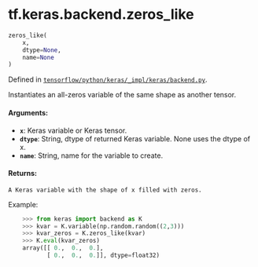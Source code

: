 <div itemscope itemtype="http://developers.google.com/ReferenceObject">
<meta itemprop="name" content="tf.keras.backend.zeros_like" />
</div>

# tf.keras.backend.zeros_like

``` python
zeros_like(
    x,
    dtype=None,
    name=None
)
```



Defined in [`tensorflow/python/keras/_impl/keras/backend.py`](https://www.tensorflow.org/code/tensorflow/python/keras/_impl/keras/backend.py).

Instantiates an all-zeros variable of the same shape as another tensor.

#### Arguments:

* <b>`x`</b>: Keras variable or Keras tensor.
* <b>`dtype`</b>: String, dtype of returned Keras variable.
         None uses the dtype of x.
* <b>`name`</b>: String, name for the variable to create.


#### Returns:

    A Keras variable with the shape of x filled with zeros.

Example:
```python
    >>> from keras import backend as K
    >>> kvar = K.variable(np.random.random((2,3)))
    >>> kvar_zeros = K.zeros_like(kvar)
    >>> K.eval(kvar_zeros)
    array([[ 0.,  0.,  0.],
           [ 0.,  0.,  0.]], dtype=float32)
```